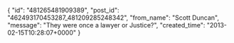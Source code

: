  {
   "id": "481265481909389",
   "post_id": "462493170453287_481209285248342",
   "from_name": "Scott Duncan",
   "message": "They were once a lawyer or Justice?",
   "created_time": "2013-02-15T10:28:07+0000"
 }
